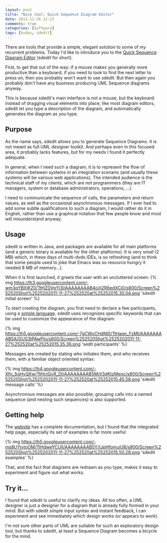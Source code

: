 ```yaml
---
layout: post
title: "Nice tool: Quick Sequence Diagram Editor"
date: 2011-11-26 12:23
comments: true
categories: [Software]
tags: [kudos, sdedit]
---
```

There are tools that provide a simple, elegant solution to some of my recurrent problems. Today I'd like to introduce you to the [Quick Sequence Diagram Editor](http://sdedit.sourceforge.net/index.html) (sdedit for short).
<!--more-->
First, to get that out of the way: if a mouse makes you generally more productive than a keyboard, if you need to look to find the next letter to press on, then you probably won't want to use sdedit. But then again you probably don't have any business producing UML Sequence diagrams anyway.

This is because sdedit's main interface is not a mouse, but the keyboard: instead of dragging visual elements into place, like most diagram editors, sdedit let you type a description of the diagram, and automatically generates the diagram as you type.

Purpose
-------

As the name says, sdedit allows you to generate Sequence Diagrams. It is not meant as full UML designer toolkit. And perhaps even in this focused area, it probably lacks features, but for my needs I found it perfectly adequate.

In general, when I need such a diagram, it is to represent the flow of information between systems in an integration scenario (and usually these systems will be various web applications). The intended audience is the technical staff of my clients, which are not programmers (they are IT managers, system or database administrators, operations, ...).

I need to communicate the sequence of calls, the parameters and return values, as well as the occasional asynchronous messages. If I ever had to add some subtle qualifications to such a diagram, I would rather do it in English, rather than use a graphical notation that few people know and most will misunderstand anyway.

Usage
-----

sdedit is written in Java, and packages are available for all main platforms (and a generic binary is available for the other platforms). It is very small (2 MB) which, in these days of multi-dvds IDEs, is so refreshing (and to think that some people used to joke that Emacs was so resource hungry it needed 8 MB of memory...).

When it is first launched, it greets the user with an uncluttered screen:
{% img https://lh3.googleusercontent.com/-wm3qYBXjKZ0/TtHZDVgYi3I/AAAAAAAAB4o/ji2R6edXCj0/s800/Screen%252520Shot%2525202011-11-27%252520at%25252015.30.04.png 'sdedit initial screen' %}

To start creating the diagram, you first need to declare a few participants, using a [simple language](http://sdedit.sourceforge.net/enter_text/index.html). sdedit uses recognizes specific keywords that can be used to customize the appearance of the diagram:

{% img https://lh5.googleusercontent.com/-7gCWxCHdNl0/TtHaqn_FzMI/AAAAAAAAB5A/GUS3tPAwPIo/s800/Screen%252520Shot%2525202011-11-27%252520at%25252015.35.36.png 'sedit participants' %}

Messages are created by stating who initiates them, and who receives them, with a familiar object oriented syntax:

{% img https://lh4.googleusercontent.com/-Xfn_SgHyQXw/TtHctQyR_DI/AAAAAAAAB5M/jt3dKtzMeoc/s800/Screen%252520Shot%2525202011-11-27%252520at%25252015.45.58.png 'sdedit message calls' %}

Asynchronous messages are also possible; grouping calls into a named sequence (and nesting such sequences) is also supported.

Getting help
------------

The [website](http://sdedit.sourceforge.net/index.html) has a complete documentation, but I found that the integrated help page, especially its set of examples is far more useful:

{% img https://lh5.googleusercontent.com/-ms8UYivtoOM/TtHdweYCUlI/AAAAAAAAB5Y/IJpHfomujU8/s800/Screen%252520Shot%2525202011-11-27%252520at%25252015.50.28.png 'sdedit examples' %}

That, and the fact that diagrams are redrawn as you type, makes it easy to experiment and figure out what works.

Try it...
---------

I found that sdedit is useful to clarify my ideas. All too often, a UML designer is just a designer for a diagram that is already fully formed in your mind. But with sdedit simple input syntax and instant feedback, I can experiment and see immediately which design works (or appears to work).

I'm not sure other parts of UML are suitable for such an exploratory design tool, but thanks to sdedit, at least a Sequence Diagram becomes a bicycle for the mind.
